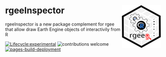 # **rgeeInspector** <img src="man/figures/logo.svg" align="right" width="25%">

rgeeInspector is a new package complement for rgee that allow draw Earth Engine objects of interactivily from R

[![Lifecycle:experimental](https://img.shields.io/badge/lifecycle-experimental-orange.svg)](https://www.tidyverse.org/lifecycle/#experimental)
![contributions welcome](https://img.shields.io/badge/contributions-welcome-brightgreen.svg?style=flat)
[![pages-build-deployment](https://github.com/ambarja/rgeeInspector/actions/workflows/pages/pages-build-deployment/badge.svg)](https://github.com/ambarja/rgeeInspector/actions/workflows/pages/pages-build-deployment)
